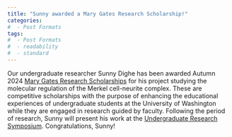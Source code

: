 ```yaml
---
title: "Sunny awarded a Mary Gates Research Scholarship!"
categories:
#  - Post Formats
tags:
#  - Post Formats
#  - readability
#  - standard
---
```

Our undergraduate researcher Sunny Dighe has been awarded Autumn 2024 [Mary Gates Research Scholarships](https://www.washington.edu/undergradresearch/students/funding/marygates-research/) for his project studying the molecular regulation of the Merkel cell-neurite complex. These are competitive scholarships with the purpose of enhancing the educational experiences of undergraduate students at the University of Washington while they are engaged in research guided by faculty. Following the period of research, Sunny will present his work at the [Undergraduate Research Symposium](https://www.washington.edu/undergradresearch/symposium/). Congratulations, Sunny!